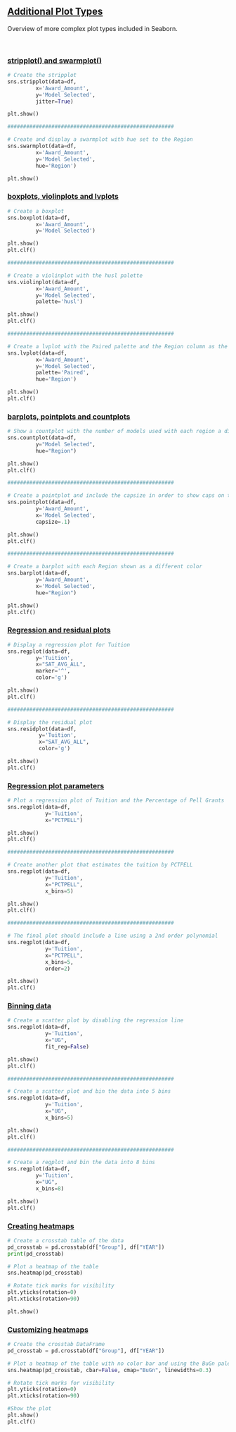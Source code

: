 ## [Additional Plot Types](https://campus.datacamp.com/courses/intermediate-data-visualization-with-seaborn/additional-plot-types)

Overview of more complex plot types included in Seaborn.

<br>

### [stripplot() and swarmplot()](https://campus.datacamp.com/courses/intermediate-data-visualization-with-seaborn/additional-plot-types?ex=2)

```Python
# Create the stripplot
sns.stripplot(data=df,
         x='Award_Amount',
         y='Model Selected',
         jitter=True)

plt.show()

#####################################################

# Create and display a swarmplot with hue set to the Region
sns.swarmplot(data=df,
         x='Award_Amount',
         y='Model Selected',
         hue='Region')

plt.show()
```

### [boxplots, violinplots and lvplots](https://campus.datacamp.com/courses/intermediate-data-visualization-with-seaborn/additional-plot-types?ex=3)

```Python
# Create a boxplot
sns.boxplot(data=df,
         x='Award_Amount',
         y='Model Selected')

plt.show()
plt.clf()

#####################################################

# Create a violinplot with the husl palette
sns.violinplot(data=df,
         x='Award_Amount',
         y='Model Selected',
         palette='husl')

plt.show()
plt.clf()

#####################################################

# Create a lvplot with the Paired palette and the Region column as the hue
sns.lvplot(data=df,
         x='Award_Amount',
         y='Model Selected',
         palette='Paired',
         hue='Region')

plt.show()
plt.clf()
```

### [barplots, pointplots and countplots](https://campus.datacamp.com/courses/intermediate-data-visualization-with-seaborn/additional-plot-types?ex=4)

```Python
# Show a countplot with the number of models used with each region a different color
sns.countplot(data=df,
         y="Model Selected",
         hue="Region")

plt.show()
plt.clf()

#####################################################

# Create a pointplot and include the capsize in order to show caps on the error bars
sns.pointplot(data=df,
         y='Award_Amount',
         x='Model Selected',
         capsize=.1)

plt.show()
plt.clf()

#####################################################

# Create a barplot with each Region shown as a different color
sns.barplot(data=df,
         y='Award_Amount',
         x='Model Selected',
         hue="Region")

plt.show()
plt.clf()
```

### [Regression and residual plots](https://campus.datacamp.com/courses/intermediate-data-visualization-with-seaborn/additional-plot-types?ex=6)

```Python
# Display a regression plot for Tuition
sns.regplot(data=df,
         y='Tuition',
         x="SAT_AVG_ALL",
         marker='^',
         color='g')

plt.show()
plt.clf()

#####################################################

# Display the residual plot
sns.residplot(data=df,
          y='Tuition',
          x="SAT_AVG_ALL",
          color='g')

plt.show()
plt.clf()
```

### [Regression plot parameters](https://campus.datacamp.com/courses/intermediate-data-visualization-with-seaborn/additional-plot-types?ex=7)

```Python
# Plot a regression plot of Tuition and the Percentage of Pell Grants
sns.regplot(data=df,
            y='Tuition',
            x="PCTPELL")

plt.show()
plt.clf()

#####################################################

# Create another plot that estimates the tuition by PCTPELL
sns.regplot(data=df,
            y='Tuition',
            x="PCTPELL",
            x_bins=5)

plt.show()
plt.clf()

#####################################################

# The final plot should include a line using a 2nd order polynomial
sns.regplot(data=df,
            y='Tuition',
            x="PCTPELL",
            x_bins=5,
            order=2)

plt.show()
plt.clf()
```

### [Binning data](https://campus.datacamp.com/courses/intermediate-data-visualization-with-seaborn/additional-plot-types?ex=8)

```Python
# Create a scatter plot by disabling the regression line
sns.regplot(data=df,
            y='Tuition',
            x="UG",
            fit_reg=False)

plt.show()
plt.clf()

#####################################################

# Create a scatter plot and bin the data into 5 bins
sns.regplot(data=df,
            y='Tuition',
            x="UG",
            x_bins=5)

plt.show()
plt.clf()

#####################################################

# Create a regplot and bin the data into 8 bins
sns.regplot(data=df,
         y='Tuition',
         x="UG",
         x_bins=8)

plt.show()
plt.clf()
```

### [Creating heatmaps](https://campus.datacamp.com/courses/intermediate-data-visualization-with-seaborn/additional-plot-types?ex=10)

```Python
# Create a crosstab table of the data
pd_crosstab = pd.crosstab(df["Group"], df["YEAR"])
print(pd_crosstab)

# Plot a heatmap of the table
sns.heatmap(pd_crosstab)

# Rotate tick marks for visibility
plt.yticks(rotation=0)
plt.xticks(rotation=90)

plt.show()
```

### [Customizing heatmaps](https://campus.datacamp.com/courses/intermediate-data-visualization-with-seaborn/additional-plot-types?ex=11)

```Python
# Create the crosstab DataFrame
pd_crosstab = pd.crosstab(df["Group"], df["YEAR"])

# Plot a heatmap of the table with no color bar and using the BuGn palette
sns.heatmap(pd_crosstab, cbar=False, cmap="BuGn", linewidths=0.3)

# Rotate tick marks for visibility
plt.yticks(rotation=0)
plt.xticks(rotation=90)

#Show the plot
plt.show()
plt.clf()
```